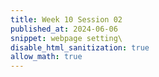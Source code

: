 ```yaml
---
title: Week 10 Session 02
published_at: 2024-06-06
snippet: webpage setting\
disable_html_sanitization: true
allow_math: true
---
```


